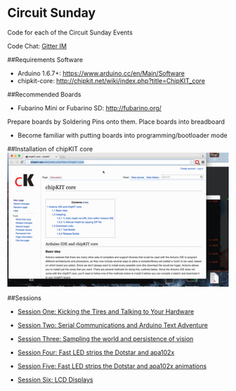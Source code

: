 # Circuit Sunday
Code for each of the Circuit Sunday Events

Code Chat: [Gitter IM](https://gitter.im/fubarlabs/codechat?utm_source=share-link&utm_medium=link&utm_campaign=share-link)

##Requirements
Software
* Arduino 1.6.7+: https://www.arduino.cc/en/Main/Software
* chipkit-core: http://chipkit.net/wiki/index.php?title=ChipKIT_core

##Recommended Boards
* Fubarino Mini or Fubarino SD: http://fubarino.org/

Prepare boards by Soldering Pins onto them.
Place boards into breadboard

* Become familiar with putting boards into programming/bootloader mode

##Installation of chipKIT core
![Installation](/images/1.6.7-core.gif)

##Sessions

* [Session One: Kicking the Tires and Talking to Your Hardware](week1)

* [Session Two: Serial Communications and Arduino Text Adventure](week2)

* [Session Three: Sampling the world and persistence of vision](week3)

* [Session Four: Fast LED strips the Dotstar and apa102x](week4)

* [Session Five: Fast LED strips the Dotstar and apa102x animations](session5)

* [Session Six: LCD Displays](session6)

